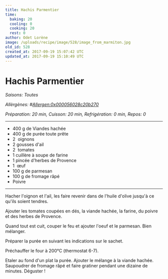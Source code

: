 ```yaml
---
title: Hachis Parmentier
time:
  baking: 20
  cooling: 0
  cooking: 20
  rest: 0
author: Odet Lorène
image: /uploads/recipe/image/528/image_from_marmiton.jpg
old_id: 528
created_at: 2017-09-19 15:07:42 UTC
updated_at: 2017-09-19 15:10:49 UTC
---
```


# Hachis Parmentier



*Saisons: Toutes*

*Allèrgènes: #<Allergen:0x000056028c20b270>*

*Préparation: 20 min, Cuisson: 20 min, Refrigération: 0 min, Repos: 0*

---

- 400 g de Viandes hachée
- 400 g de purée toute prête
- 2  oignons
- 2 gousses d'ail
- 2  tomates
- 1 cuillère à soupe de farine
- 1 pincée d'herbes de Provence
- 1  œuf
- 100 g de parmesan
- 100 g de fromage râpé
- Poivre

---

Hacher l'oignon et l'ail, les faire revenir dans de l'huile d'olive jusqu'à ce qu'ils soient tendres.

Ajouter les tomates coupées en dés, la viande hachée, la farine, du poivre et des herbes de Provence. 

Quand tout est cuit, couper le feu et ajouter l'oeuf et le parmesan. Bien mélanger.

Préparer la purée en suivant les indications sur le sachet.

Préchauffer le four à 200°C (thermostat 6-7). 

Etaler au fond d'un plat la purée. Ajouter le mélange à la viande hachée. Saupoudrer de fromage râpé et faire gratiner pendant une dizaine de minutes. Déguster ! 
